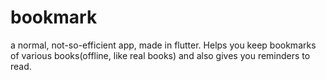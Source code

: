 # bookmark

a normal, not-so-efficient app, made in flutter. Helps you keep bookmarks of various books(offline, like real books) and also gives you reminders to read.
